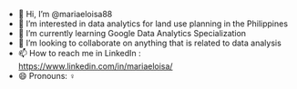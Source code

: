 - 👋 Hi, I’m @mariaeloisa88
- 👀 I’m interested in data analytics for land use planning in the Philippines
- 🌱 I’m currently learning Google Data Analytics Specialization
- 💞️ I’m looking to collaborate on anything that is related to data analysis
- 📫 How to reach me in LinkedIn : https://www.linkedin.com/in/mariaeloisa/
- 😄 Pronouns: ♀

<!---
mariaeloisa88/mariaeloisa88 is a ✨ special ✨ repository because its `README.md` (this file) appears on your GitHub profile.
You can click the Preview link to take a look at your changes.
--->
